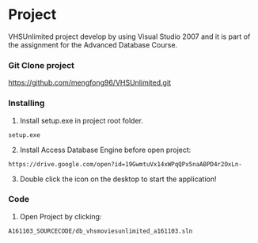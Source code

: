# Project
VHSUnlimited project develop by using Visual Studio 2007 and it is part of the assignment for the Advanced Database Course.  

### Git Clone project
https://github.com/mengfong96/VHSUnlimited.git

### Installing
1. Install setup.exe in project root folder. 
```
setup.exe
```
2. Install Access Database Engine before open project: 
```
https://drive.google.com/open?id=19GwmtuVx14xWPqQPx5naABPD4r2OxLn-
```

3. Double click the icon on the desktop to start the application! 

### Code
1. Open Project by clicking: 
```
A161103_SOURCECODE/db_vhsmoviesunlimited_a161103.sln
```
